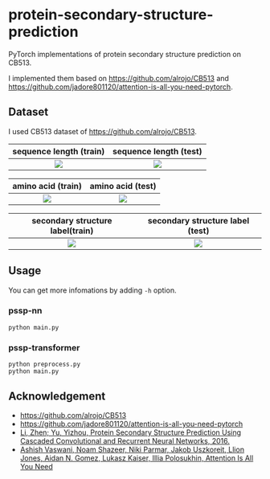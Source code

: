 # protein-secondary-structure-prediction

PyTorch implementations of protein secondary structure prediction on CB513.

I implemented them based on https://github.com/alrojo/CB513 and https://github.com/jadore801120/attention-is-all-you-need-pytorch.

## Dataset

I used CB513 dataset of https://github.com/alrojo/CB513.

|sequence length (train)|sequence length (test)|
|:-:|:-:|
|![](https://github.com/takatex/protein-secondary-structure-prediction/blob/master/pssp-data/seqlen_train.png)|![](https://github.com/takatex/protein-secondary-structure-prediction/blob/master/pssp-data/seqlen_test.png)|

|amino acid (train)|amino acid (test)|
|:-:|:-:|
|![](https://github.com/takatex/protein-secondary-structure-prediction/blob/master/pssp-data/amino_acid_train.png)|![](https://github.com/takatex/protein-secondary-structure-prediction/blob/master/pssp-data/amino_acid_test.png)|

|secondary structure label(train)|secondary structure label (test)|
|:-:|:-:|
|![](https://github.com/takatex/protein-secondary-structure-prediction/blob/master/pssp-data/secondary_structure_train.png)|![](https://github.com/takatex/protein-secondary-structure-prediction/blob/master/pssp-data/secondary_structure_test.png)|

## Usage
You can get more infomations by adding `-h` option.

### pssp-nn
```
python main.py
```

### pssp-transformer
```
python preprocess.py
python main.py
```

## Acknowledgement
- https://github.com/alrojo/CB513 
- https://github.com/jadore801120/attention-is-all-you-need-pytorch
- [Li, Zhen; Yu, Yizhou, Protein Secondary Structure Prediction Using Cascaded Convolutional and Recurrent Neural Networks, 2016.](https://arxiv.org/pdf/1604.07176.pdf)
- [Ashish Vaswani, Noam Shazeer, Niki Parmar, Jakob Uszkoreit, Llion Jones, Aidan N. Gomez, Lukasz Kaiser, Illia Polosukhin, Attention Is All You Need](https://arxiv.org/abs/1706.03762)
